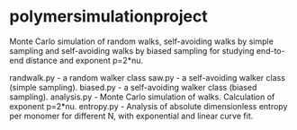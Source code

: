 # polymersimulationproject
Monte Carlo simulation of random walks, self-avoiding walks by simple sampling and self-avoiding walks by biased sampling for studying end-to-end distance and exponent p=2*nu.

randwalk.py - a random walker class
saw.py - a self-avoiding walker class (simple sampling).
biased.py - a self-avoiding walker class (biased sampling).
analysis.py - Monte Carlo simulation of walks. Calculation of exponent p=2*nu.
entropy.py - Analysis of absolute dimensionless entropy per monomer for different N, with exponential and linear curve fit.
